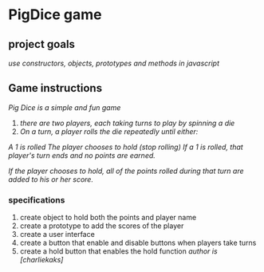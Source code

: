 # PigDice game

## project goals
_use constructors, objects, prototypes and methods in javascript_
## Game instructions
_Pig Dice is a simple and fun game_
1. _there are two players, each taking turns to play by spinning a die_
2. _On a turn, a player rolls the die repeatedly until either:_


_A 1 is rolled_
_The player chooses to hold (stop rolling)_
_If a 1 is rolled, that player's turn ends and no points are earned._

_If the player chooses to hold, all of the points rolled during that turn are added to his or her score._
### specifications
1. create object to hold both the points and player name
2. create a prototype to add the scores of the player
3. create a user interface
4. create a button that enable and disable buttons when players take turns
5. create a hold button that enables the hold function
 *author is [charliekaks]*
